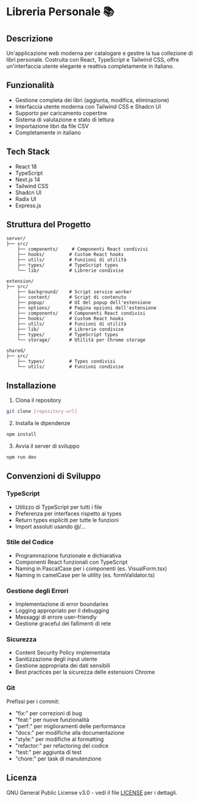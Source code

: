 # Libreria Personale 📚

## Descrizione
Un'applicazione web moderna per catalogare e gestire la tua collezione di libri personale. Costruita con React, TypeScript e Tailwind CSS, offre un'interfaccia utente elegante e reattiva completamente in italiano.

## Funzionalità
- Gestione completa dei libri (aggiunta, modifica, eliminazione)
- Interfaccia utente moderna con Tailwind CSS e Shadcn UI
- Supporto per caricamento copertine
- Sistema di valutazione e stato di lettura
- Importazione libri da file CSV
- Completamente in italiano

## Tech Stack
- React 18
- TypeScript
- Next.js 14
- Tailwind CSS
- Shadcn UI
- Radix UI
- Express.js

## Struttura del Progetto
```
server/
├── src/
    ├── components/     # Componenti React condivisi
    ├── hooks/         # Custom React hooks
    ├── utils/         # Funzioni di utilità
    ├── types/         # TypeScript types
    └── lib/           # Librerie condivise

extension/
├── src/
    ├── background/    # Script service worker
    ├── content/       # Script di contenuto
    ├── popup/         # UI del popup dell'estensione
    ├── options/       # Pagina opzioni dell'estensione
    ├── components/    # Componenti React condivisi
    ├── hooks/         # Custom React hooks
    ├── utils/         # Funzioni di utilità
    ├── lib/           # Librerie condivise
    ├── types/         # TypeScript types
    └── storage/       # Utilità per Chrome storage

shared/
├── src/
    ├── types/         # Types condivisi
    └── utils/         # Funzioni condivise
```

## Installazione
1. Clona il repository
```bash
git clone [repository-url]
```

2. Installa le dipendenze
```bash
npm install
```

3. Avvia il server di sviluppo
```bash
npm run dev
```

## Convenzioni di Sviluppo

### TypeScript
- Utilizzo di TypeScript per tutti i file
- Preferenza per interfaces rispetto ai types
- Return types espliciti per tutte le funzioni
- Import assoluti usando @/...

### Stile del Codice
- Programmazione funzionale e dichiarativa
- Componenti React funzionali con TypeScript
- Naming in PascalCase per i componenti (es. VisualForm.tsx)
- Naming in camelCase per le utility (es. formValidator.ts)

### Gestione degli Errori
- Implementazione di error boundaries
- Logging appropriato per il debugging
- Messaggi di errore user-friendly
- Gestione graceful dei fallimenti di rete

### Sicurezza
- Content Security Policy implementata
- Sanitizzazione degli input utente
- Gestione appropriata dei dati sensibili
- Best practices per la sicurezza delle estensioni Chrome

### Git
Prefissi per i commit:
- "fix:" per correzioni di bug
- "feat:" per nuove funzionalità
- "perf:" per miglioramenti delle performance
- "docs:" per modifiche alla documentazione
- "style:" per modifiche al formatting
- "refactor:" per refactoring del codice
- "test:" per aggiunta di test
- "chore:" per task di manutenzione

## Licenza
GNU General Public License v3.0 - vedi il file [LICENSE](LICENSE) per i dettagli.
